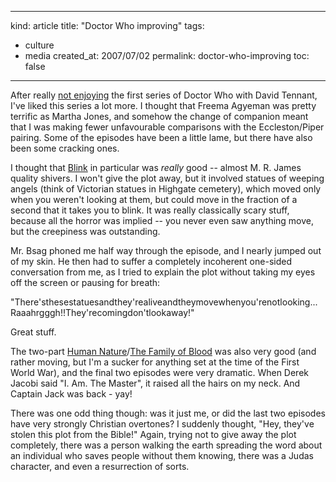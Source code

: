 -----
kind: article
title: "Doctor Who improving"
tags:
- culture
- media
created_at: 2007/07/02
permalink: doctor-who-improving
toc: false
-----

<p>After really <a href="http://www.rousette.org.uk/blog/archives/doctor-who-two/">not enjoying</a> the first series of Doctor Who with David Tennant, I've liked this series a lot more. I thought that Freema Agyeman was pretty terrific as Martha Jones, and somehow the change of companion meant that I was making fewer unfavourable comparisons with the Eccleston/Piper pairing. Some of the episodes have been a little lame, but there have also been some cracking ones.</p>

<p>I thought that <a href="http://www.bbc.co.uk/doctorwho/episodes/2007/310.shtml">Blink</a> in particular was <em>really</em> good -- almost M. R. James quality shivers. I won't give the plot away, but it involved statues of weeping angels (think of Victorian statues in Highgate cemetery), which moved only when you weren't looking at them, but could move in the fraction of a second that it takes you to blink. It was really classically scary stuff, because all the horror was implied -- you never even saw anything move, but the creepiness was outstanding.</p>

<p>Mr. Bsag phoned me half way through the episode, and I nearly jumped out of my skin. He then had to suffer a completely incoherent one-sided conversation from me, as I tried to explain the plot without taking my eyes off the screen or pausing for breath:</p>

<p>"There'sthesestatuesandthey'realiveandtheymovewhenyou'renotlooking... Raaahrgggh!!They'recomingdon'tlookaway!"</p>

<p>Great stuff.</p>

<p>The two-part <a href="http://www.bbc.co.uk/doctorwho/episodes/2007/308.shtml">Human Nature</a>/<a href="http://www.bbc.co.uk/doctorwho/episodes/2007/309.shtml">The Family of Blood</a> was also very good (and rather moving, but I'm a sucker for anything set at the time of the First World War), and the final two episodes were very dramatic. When Derek Jacobi said "I. Am. The Master", it raised all the hairs on my neck. And Captain Jack was back - yay!</p>

<p>There was one odd thing though: was it just me, or did the last two episodes have very strongly Christian overtones? I suddenly thought, "Hey, they've stolen this plot from the Bible!" Again, trying not to give away the plot completely, there was a person walking the earth spreading the word about an individual who saves people without them knowing, there was a Judas character, and even a resurrection of sorts.</p>



